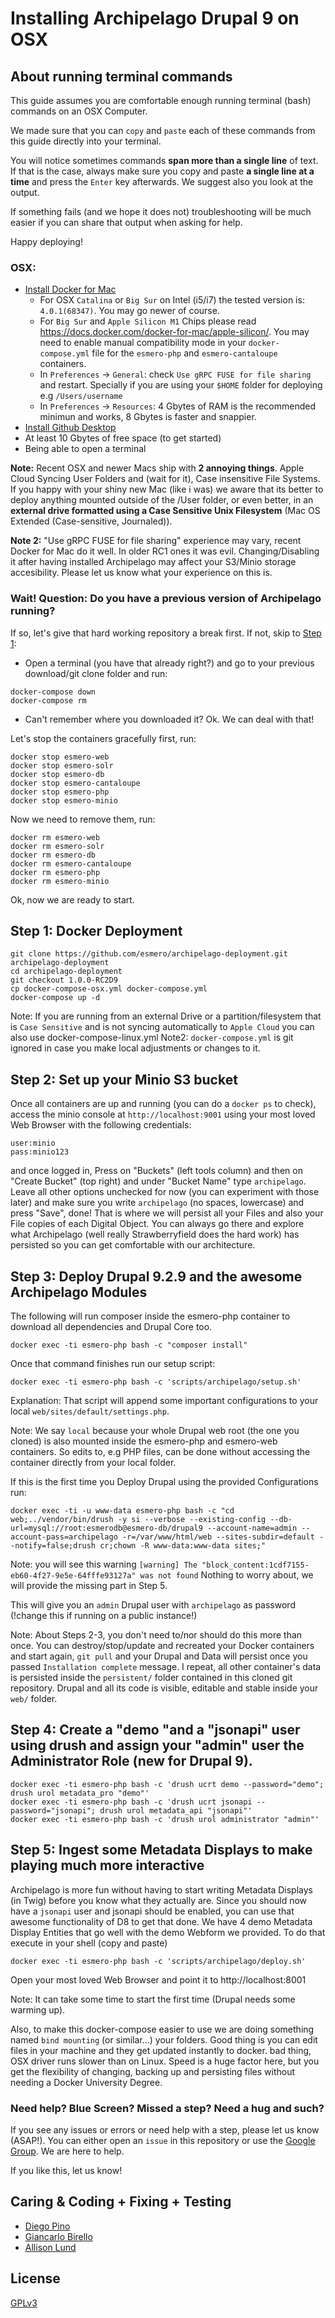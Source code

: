 # Installing Archipelago Drupal 9 on OSX

## About running terminal commands

This guide assumes you are comfortable enough running terminal (bash) commands on an OSX Computer.

We made sure that you can `copy` and `paste` each of these commands from this guide directly into your terminal.

You will notice sometimes commands **span more than a single line** of text. If that is the case, always make sure you copy
and paste **a single line at a time** and press the `Enter` key afterwards. We suggest also you look at the output.

If something fails (and we hope it does not) troubleshooting will be much easier if you can share that output when asking for help.

Happy deploying!

### OSX:
- [Install Docker for Mac](https://docs.docker.com/docker-for-mac/)
  - For OSX `Catalina` or `Big Sur` on Intel (i5/i7) the tested version is: `4.0.1(68347)`. You may go newer of course.
  - For `Big Sur` and `Apple Silicon M1` Chips please read https://docs.docker.com/docker-for-mac/apple-silicon/. You may need to enable manual compatibility mode in your `docker-compose.yml` file for the `esmero-php` and `esmero-cantaloupe` containers.
  - In `Preferences` -> `General`: check `Use gRPC FUSE for file sharing` and restart. Specially if you are using your `$HOME` folder for deploying e.g `/Users/username`
  - In `Preferences` -> `Resources`: 4 Gbytes of RAM is the recommended minimun and works, 8 Gbytes is faster and snappier.
- [Install Github Desktop](https://desktop.github.com)
- At least 10 Gbytes of free space (to get started)
- Being able to open a terminal

**Note:** Recent OSX and newer Macs ship with **2 annoying things**. Apple Cloud Syncing User Folders and (wait for it), Case insensitive File Systems. If you happy with your
shiny new Mac (like i was) we aware that its better to deploy anything mounted outside of the /User folder, or even better, in an **external drive formatted using a Case Sensitive Unix Filesystem** (Mac OS Extended (Case-sensitive, Journaled)).

**Note 2:** "Use gRPC FUSE for file sharing" experience may vary, recent Docker for Mac do it well. In older RC1 ones it was evil. Changing/Disabling it after having installed Archipelago may affect your S3/Minio storage accesibility. Please let us know what your experience on this is.

### Wait! Question: Do you have a previous version of Archipelago running?

If so, let's give that hard working repository a break first. If not, skip to [Step 1](#step-1-docker-deployment):

- Open a terminal (you have that already right?) and go to your previous download/git clone folder and run:

```Shell
docker-compose down
docker-compose rm
```

- Can't remember where you downloaded it? Ok. We can deal with that!

Let's stop the containers gracefully first, run:

```Shell
docker stop esmero-web
docker stop esmero-solr
docker stop esmero-db
docker stop esmero-cantaloupe
docker stop esmero-php
docker stop esmero-minio
```

Now we need to remove them, run:

```Shell
docker rm esmero-web
docker rm esmero-solr
docker rm esmero-db
docker rm esmero-cantaloupe
docker rm esmero-php
docker rm esmero-minio
```

Ok, now we are ready to start.

## Step 1: Docker Deployment

```Shell
git clone https://github.com/esmero/archipelago-deployment.git archipelago-deployment
cd archipelago-deployment
git checkout 1.0.0-RC2D9
cp docker-compose-osx.yml docker-compose.yml
docker-compose up -d
```
Note: If you are running from an external Drive or a partition/filesystem that is `Case Sensitive` and is not syncing automatically to `Apple Cloud` you can also use docker-compose-linux.yml
Note2: `docker-compose.yml` is git ignored in case you make local adjustments or changes to it.

## Step 2: Set up your Minio S3 bucket

Once all containers are up and running (you can do a `docker ps` to check),
access the minio console at `http://localhost:9001` using your most loved Web Browser with the following credentials:

```
user:minio
pass:minio123
```

and once logged in, Press on "Buckets" (left tools column) and then on "Create Bucket"  (top right) and under "Bucket Name" type `archipelago`. Leave all other options unchecked for now (you can experiment with those later) and make sure you write `archipelago` (no spaces, lowercase) and press "Save", done! That is where we will persist all your Files and also your File copies of each Digital Object. You can always go there and explore what Archipelago (well really Strawberryfield does the hard work) has persisted so you can get comfortable with our architecture.

## Step 3: Deploy Drupal 9.2.9 and the awesome Archipelago Modules

The following will run composer inside the esmero-php container to download all dependencies and Drupal Core too.

```Shell
docker exec -ti esmero-php bash -c "composer install"
```
Once that command finishes run our setup script:

```Shell
docker exec -ti esmero-php bash -c 'scripts/archipelago/setup.sh'
```

Explanation: That script will append some important configurations to your local `web/sites/default/settings.php`.

Note: We say `local` because your whole Drupal web root (the one you cloned) is also mounted inside the esmero-php and esmero-web containers. So edits to, e.g PHP files, can be done without accessing the container directly from your local folder.

If this is the first time you Deploy Drupal using the provided Configurations run:

```Shell
docker exec -ti -u www-data esmero-php bash -c "cd web;../vendor/bin/drush -y si --verbose --existing-config --db-url=mysql://root:esmerodb@esmero-db/drupal9 --account-name=admin --account-pass=archipelago -r=/var/www/html/web --sites-subdir=default --notify=false;drush cr;chown -R www-data:www-data sites;"
```

Note: you will see this warning `[warning] The "block_content:1cdf7155-eb60-4f27-9e5e-64fffe93127a" was not found`
Nothing to worry about, we will provide the missing part in Step 5.

This will give you an `admin` Drupal user with `archipelago` as password (!change this if running on a public instance!)

Note: About Steps 2-3, you don't need to/nor should do this more than once. You can destroy/stop/update and recreated your Docker containers and start again, `git pull` and your Drupal and Data will persist once you passed `Installation complete` message. I repeat, all other container's data is persisted inside the `persistent/` folder contained in this cloned git repository. Drupal and all its code is visible, editable and stable inside your `web/` folder.

## Step 4: Create a "demo "and a "jsonapi" user using drush and assign your "admin" user the Administrator Role (new for Drupal 9).

```Shell
docker exec -ti esmero-php bash -c 'drush ucrt demo --password="demo"; drush urol metadata_pro "demo"'
docker exec -ti esmero-php bash -c 'drush ucrt jsonapi --password="jsonapi"; drush urol metadata_api "jsonapi"'
docker exec -ti esmero-php bash -c 'drush urol administrator "admin"'
```

## Step 5: Ingest some Metadata Displays to make playing much more interactive

Archipelago is more fun without having to start writing Metadata Displays (in Twig) before you know what they actually are. Since you should now have a `jsonapi` user and jsonapi should be enabled, you can use that awesome functionality of D8 to get that done. We have 4 demo Metadata Display Entities that go well with the demo Webform we provided. To do that execute in your shell (copy and paste)

```Shell
docker exec -ti esmero-php bash -c 'scripts/archipelago/deploy.sh'
```

Open your most loved Web Browser and point it to http://localhost:8001

Note: It can take some time to start the first time (Drupal needs some warming up).

Also, to make this docker-compose easier to use we are doing something named `bind mounting` (or similar...) your folders. Good thing is you can edit files in your machine and they get updated instantly to docker. bad thing, OSX driver runs slower than on Linux. Speed is a huge factor here, but you get the flexibility of changing, backing up and persisting files without needing a Docker University Degree.

### Need help? Blue Screen? Missed a step? Need a hug and such?

If you see any issues or errors or need help with a step, please let us know (ASAP!). You can either open an `issue` in this repository or use the [Google Group](https://groups.google.com/forum/#!forum/archipelago-commons). We are here to help.

If you like this, let us know!

## Caring & Coding + Fixing + Testing

* [Diego Pino](https://github.com/DiegoPino)
* [Giancarlo Birello](https://github.com/giancarlobi)
* [Allison Lund](https://github.com/alliomeria)

## License

[GPLv3](http://www.gnu.org/licenses/gpl-3.0.txt)


